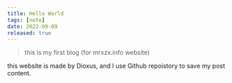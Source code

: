 ```yaml
---
title: Hello World
tags: [note]
date: 2022-09-09
released: true
---
```


> this is my first blog (for mrxzx.info website)

this website is made by Dioxus, and I use Github repoistory to save my post content.
